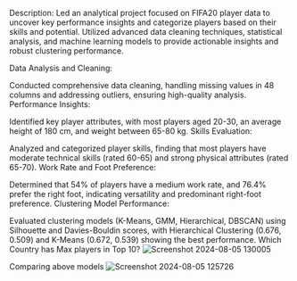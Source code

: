Description:
Led an analytical project focused on FIFA20 player data to uncover key performance insights and categorize players based on their skills and potential. Utilized advanced data cleaning techniques, statistical analysis, and machine learning models to provide actionable insights and robust clustering performance.

Data Analysis and Cleaning:

Conducted comprehensive data cleaning, handling missing values in 48 columns and addressing outliers, ensuring high-quality analysis.
Performance Insights:

Identified key player attributes, with most players aged 20-30, an average height of 180 cm, and weight between 65-80 kg.
Skills Evaluation:

Analyzed and categorized player skills, finding that most players have moderate technical skills (rated 60-65) and strong physical attributes (rated 65-70).
Work Rate and Foot Preference:

Determined that 54% of players have a medium work rate, and 76.4% prefer the right foot, indicating versatility and predominant right-foot preference.
Clustering Model Performance:

Evaluated clustering models (K-Means, GMM, Hierarchical, DBSCAN) using Silhouette and Davies-Bouldin scores, with Hierarchical Clustering (0.676, 0.509) and K-Means (0.672, 0.539) showing the best performance.
Which Country has Max players in Top 10?
![Screenshot 2024-08-05 130005](https://github.com/user-attachments/assets/cf0b74ec-88e6-4710-9976-5c1b4f1a3531)

Comparing above models
![Screenshot 2024-08-05 125726](https://github.com/user-attachments/assets/53917b33-22b1-4996-ba26-43edb81d9bdb)
